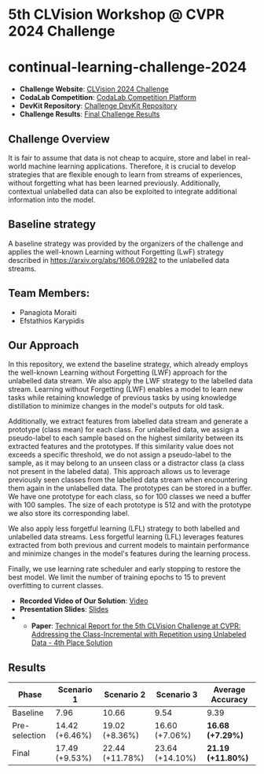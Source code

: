 # 5th CLVision Workshop @ CVPR 2024 Challenge
# continual-learning-challenge-2024

- **Challenge Website**: [CLVision 2024 Challenge](https://sites.google.com/view/clvision2024/challenge) 
- **CodaLab Competition**: [CodaLab Competition Platform](https://codalab.lisn.upsaclay.fr/competitions/17780)   
- **DevKit Repository**: [Challenge DevKit Repository](https://github.com/ContinualAI/clvision-challenge-2024)       
- **Challenge Results**: [Final Challenge Results](https://sites.google.com/view/clvision2024/challenge/challenge-results)   

## Challenge Overview
It is fair to assume that data is not cheap to acquire, store and label in real-world machine learning applications. Therefore, it is crucial to develop strategies that are flexible enough to learn from streams of experiences, without forgetting what has been learned previously. Additionally, contextual unlabelled data can also be exploited to integrate additional information into the model.

## Baseline strategy
A baseline strategy was provided by the organizers of the challenge and applies the well-known Learning without Forgetting (LwF) strategy described in https://arxiv.org/abs/1606.09282 to the unlabelled data streams. 

## Team Members:
- Panagiota Moraiti 
- Efstathios Karypidis

## Our Approach
In this repository, we extend the baseline strategy, which already employs the well-known Learning without Forgetting (LWF) approach for the unlabelled data stream. We also apply the LWF strategy to the labelled data stream. 
Learning without Forgetting (LWF) enables a model to learn new tasks while retaining knowledge of previous tasks by using knowledge distillation to minimize changes in the model's outputs for old task.

Additionally, we extract features from labelled data stream and generate a prototype (class mean) for each class. For unlabelled data, we assign a pseudo-label to each sample based on the highest similarity between its extracted features and the prototypes. If this similarity value does not exceeds a specific threshold, we do not assign a pseudo-label to the sample, as it may belong to an unseen class or a distractor class (a class not present in the labeled data). This approach allows us to leverage previously seen classes from the labelled data stream when encountering them again in the unlabelled data. The prototypes can be stored in a buffer. We have one prototype for each class, so for 100 classes we need a buffer with 100 samples. The size of each prototype is 512 and with the prototype we also store its corresponding label.

We also apply less forgetful learning (LFL) strategy to both labelled and unlabelled data streams.
Less forgetful learning (LFL) leverages features extracted from both previous and current models to maintain performance and minimize changes in the model's features during the learning process.

Finally, we use learning rate scheduler and early stopping to restore the best model. We limit the number of training epochs to 15 to prevent overfitting to current classes.

- **Recorded Video of Our Solution**: [Video](https://drive.google.com/file/d/1Z0V8_36qyVzssQAZi36JcE-LokF706G6/view?usp=drive_link)  
- **Presentation Slides**: [Slides](https://drive.google.com/file/d/1Mkacx4i0VreI_Zceod7Jrc4TJJ08VG87/view?usp=drive_link)
- - **Paper**: [Technical Report for the 5th CLVision Challenge at CVPR: Addressing the Class-Incremental with Repetition using Unlabeled Data - 4th Place Solution](https://arxiv.org/abs/2503.15697)

## Results	    
| Phase          | Scenario 1              | Scenario 2              | Scenario 3              | Average Accuracy   |
|----------------|-------------------------|-------------------------|-------------------------|--------------------|
| Baseline       | 7.96                    | 10.66                   | 9.54                    | 9.39               |
| Pre-selection  | 14.42 (+6.46%)          | 19.02 (+8.36%)          | 16.60 (+7.06%)          | **16.68 (+7.29%)** |
| Final          | 17.49 (+9.53%)          | 22.44 (+11.78%)         | 23.64 (+14.10%)         | **21.19 (+11.80%)**|

